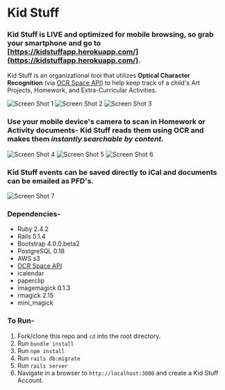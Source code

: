 # Kid Stuff

### Kid Stuff is __LIVE__ and optimized for __mobile browsing__, so grab your smartphone and go to [https://kidstuffapp.herokuapp.com/](https://kidstuffapp.herokuapp.com/).

Kid Stuff is an organizational tool that utilizes __Optical Character Recognition__ (via [OCR Space API](https://ocr.space/)) to help keep track of a child's Art Projects, Homework, and Extra-Curricular Activities.

![Screen Shot 1](https://s3.us-east-2.amazonaws.com/kidstuffapp/screenshots/IMG_0778-a.png "Screen Shot 1")
![Screen Shot 2](https://s3.us-east-2.amazonaws.com/kidstuffapp/screenshots/IMG_0779-a.png "Screen Shot 2")
![Screen Shot 3](https://s3.us-east-2.amazonaws.com/kidstuffapp/screenshots/IMG_0781-a.png "Screen Shot 3")

### Use your mobile device's camera to scan in Homework or Activity documents- Kid Stuff reads them using OCR and makes them _instantly searchable by content_.

![Screen Shot 4](https://s3.us-east-2.amazonaws.com/kidstuffapp/screenshots/IMG_0780-a.png "Screen Shot 4")
![Screen Shot 5](https://s3.us-east-2.amazonaws.com/kidstuffapp/screenshots/IMG_0786-a.png "Screen Shot 5")
![Screen Shot 6](https://s3.us-east-2.amazonaws.com/kidstuffapp/screenshots/IMG_0783-a.png "Screen Shot 6")

### Kid Stuff events can be saved directly to iCal and documents can be emailed as PFD's.

![Screen Shot 7](https://s3.us-east-2.amazonaws.com/kidstuffapp/screenshots/ksa_mail.png "Screen Shot 7")

### Dependencies-
* Ruby 2.4.2
* Rails 5.1.4
* Bootstrap 4.0.0.beta2
* PostgreSQL 0.18
* AWS s3
* [OCR Space API](https://ocr.space/) 
* icalendar
* paperclip
* imagemagick 0.1.3
* rmagick 2.15
* mini_magick

### To Run-

1. Fork/clone this repo and `cd` into the root directory.
1. Run `bundle install`
1. Run `npm install`
1. Run `rails db:migrate`
1. Run `rails server`
1. Navigate in a browser to `http://localhost:3000` and create a Kid Stuff Account.
